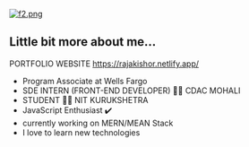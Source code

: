 [![f2.png](https://i.postimg.cc/hvcFG2MF/f2.png)](https://postimg.cc/dkHNHmzn)

## Little bit more about me...

 PORTFOLIO WEBSITE https://rajakishor.netlify.app/
 * Program Associate at Wells Fargo
 *  SDE INTERN (FRONT-END DEVELOPER) :man_technologist:   CDAC MOHALI
 * STUDENT :man_student:  NIT KURUKSHETRA
 * JavaScript Enthusiast :heavy_check_mark:
* currently working on MERN/MEAN Stack
* I love to learn new technologies
